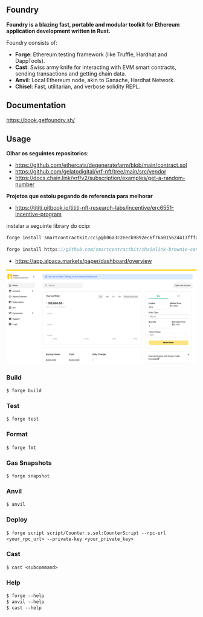 ## Foundry

**Foundry is a blazing fast, portable and modular toolkit for Ethereum application development written in Rust.**

Foundry consists of:

-   **Forge**: Ethereum testing framework (like Truffle, Hardhat and DappTools).
-   **Cast**: Swiss army knife for interacting with EVM smart contracts, sending transactions and getting chain data.
-   **Anvil**: Local Ethereum node, akin to Ganache, Hardhat Network.
-   **Chisel**: Fast, utilitarian, and verbose solidity REPL.

## Documentation

https://book.getfoundry.sh/

## Usage

**Olhar os seguintes repositorios**: 
- https://github.com/ethercats/degeneratefarm/blob/main/contract.sol
- https://github.com/gelatodigital/vrf-nft/tree/main/src/vendor
- https://docs.chain.link/vrf/v2/subscription/examples/get-a-random-number

**Projetos que estoiu pegando de referencia para melhorar**
- https://tititi.gitbook.io/tititi-nft-research-labs/incentive/erc6551-incentive-program

instalar a seguinte library do ccip:

```javascript
forge install smartcontractkit/ccip@b06a3c2eecb9892ec6f76a015624413fffa1a122 --no-commit
```

```javascript
forge install https://github.com/smartcontractkit/chainlink-brownie-contracts --no-commit
```
- https://app.alpaca.markets/paper/dashboard/overview

![IBTA - iShares $ Treasury Bond 1-3yr UCITS ETF](image.png)

### Build

```shell
$ forge build
```

### Test

```shell
$ forge test
```

### Format

```shell
$ forge fmt
```

### Gas Snapshots

```shell
$ forge snapshot
```

### Anvil

```shell
$ anvil
```

### Deploy

```shell
$ forge script script/Counter.s.sol:CounterScript --rpc-url <your_rpc_url> --private-key <your_private_key>
```

### Cast

```shell
$ cast <subcommand>
```

### Help

```shell
$ forge --help
$ anvil --help
$ cast --help
```
